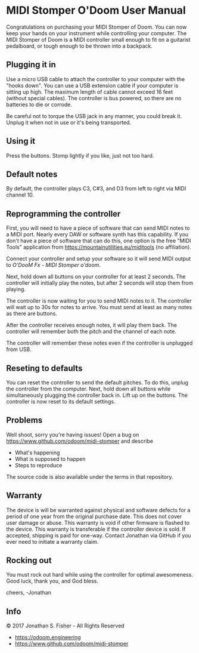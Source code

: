 # MIDI Stomper O'Doom User Manual

Congratulations on purchasing your MIDI Stomper of Doom. You can now keep your hands on your instrument while controlling your computer. The MIDI Stomper of Doom is a MIDI controller small enough to fit on a guitarist pedalboard, or tough enough to be thrown into a backpack.

## Plugging it in

Use a micro USB cable to attach the controller to your computer with the "hooks down". You can use a USB extension cable if your computer is sitting up high. The maximum length of cable cannot exceed 16 feet (without special cables). The controller is bus powered, so there are no batteries to die or corrode.

Be careful not to torque the USB jack in any manner, you could break it. Unplug it when not in use or it's being transported.

## Using it

Press the buttons. Stomp lightly if you like, just not too hard.

## Default notes

By default, the controller plays C3, C#3, and D3 from left to right via MIDI channel 10.

## Reprogramming the controller

First, you will need to have a piece of software that can send MIDI notes to a MIDI port. Nearly every DAW or software synth has this capability. If you don't have a piece of software that can do this, one option is the free "MIDI Tools" application from https://mountainutilities.eu/miditools (no affiliation).

Connect your controller and setup your software so it will send MIDI output to _O'DooM Fx - MIDI Stomper o'doom_.

Next, hold down all buttons on your controller for at least 2 seconds. The controller will initially play the notes, but after 2 seconds will stop them from playing.

The controller is now waiting for you to send MIDI notes to it. The controller will wait up to 30s for notes to arrive. You must send at least as many notes as there are buttons.

After the controller receives enough notes, it will play them back. The controller will remember both the pitch and the channel of each note.

The controller will remember these notes even if the controller is unplugged from USB.

## Reseting to defaults

You can reset the controller to send the default pitches. To do this, unplug the controller from the computer. Next, hold down all buttons while simultaneously plugging the controller back in. Lift up on the buttons. The controller is now reset to its default settings.

## Problems

Well shoot, sorry you're having issues! Open a bug on https://www.github.com/odoom/midi-stomper and describe
* What's happening
* What is supposed to happen
* Steps to reproduce

The source code is also available under the terms in that repository.

## Warranty
The device is will be warranted against physical and software defects for a period of one year from the original purchase date. This does not cover user damage or abuse. This warranty is void if other firmware is flashed to the device. This warranty is transferable if the controller device is sold. If accepted, shipping is paid for one-way. Contact Jonathan via GitHub if you ever need to initiate a warranty claim.

## Rocking out

You must rock out hard while using the controller for optimal awesomeness. Good luck, thank you, and God bless.

cheers,
 -Jonathan

## Info
© 2017 Jonathan S. Fisher - All Rights Reserved
* https://odoom.engineering
* https://www.github.com/odoom/midi-stomper

